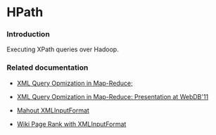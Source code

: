 # HPath

### Introduction

Executing XPath queries over Hadoop.

### Related documentation

* [XML Query Opmization in Map-Reduce;](http://www.inf.ufpr.br/carmem/ci087/artigos/xmlDistr/10.1.1.173.4074.pdf)

* [XML Query Opmization in Map-Reduce: Presentation at WebDB'11](//lambda.uta.edu/webdb11-talk.pdf)

* [Mahout XMLInputFormat](https://github.com/apache/mahout/blob/trunk/examples/src/main/java/org/apache/mahout/classifier/bayes/XmlInputFormat.java)

* [Wiki Page Rank with XMLInputFormat](http://blog.xebia.com/2011/09/27/wiki-pagerank-with-hadoop/)

